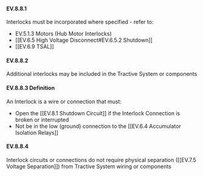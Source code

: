 #### EV.8.8.1
Interlocks must be incorporated where specified - refer to:
- EV.5.1.3 Motors (Hub Motor Interlocks)
- [[EV.6.5 High Voltage Disconnect#EV.6.5.2 Shutdown]]
- [[EV.6.9 TSAL]]

#### EV.8.8.2
Additional interlocks may be included in the Tractive System or components

#### EV.8.8.3 Definition
An Interlock is a wire or connection that must:
- Open the [[EV.8.1 Shutdown Circuit]] if the Interlock Connection is broken or interrupted
- Not be in the low (ground) connection to the [[EV.6.4 Accumulator Isolation Relays]]

#### EV.8.8.4
Interlock circuits or connections do not require physical separation ([[EV.7.5 Voltage Separation]]) from Tractive System wiring or components